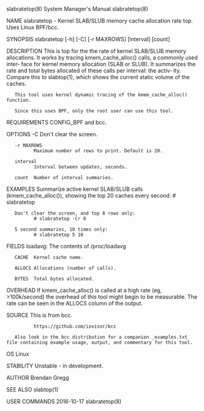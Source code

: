 slabratetop(8)                                                System Manager's Manual                                               slabratetop(8)

NAME
       slabratetop - Kernel SLAB/SLUB memory cache allocation rate top.  Uses Linux BPF/bcc.

SYNOPSIS
       slabratetop [-h] [-C] [-r MAXROWS] [interval] [count]

DESCRIPTION
       This  is top for the the rate of kernel SLAB/SLUB memory allocations.  It works by tracing kmem_cache_alloc() calls, a commonly used inter‐
       face for kernel memory allocation (SLAB or SLUB). It summarizes the rate and total bytes allocated of these calls per interval: the  activ‐
       ity. Compare this to slabtop(1), which shows the current static volume of the caches.

       This tool uses kernel dynamic tracing of the kmem_cache_alloc() function.

       Since this uses BPF, only the root user can use this tool.

REQUIREMENTS
       CONFIG_BPF and bcc.

OPTIONS
       -C     Don't clear the screen.

       -r MAXROWS
              Maximum number of rows to print. Default is 20.

       interval
              Interval between updates, seconds.

       count  Number of interval summaries.

EXAMPLES
       Summarize active kernel SLAB/SLUB calls (kmem_cache_alloc()), showing the top 20 caches every second:
              # slabratetop

       Don't clear the screen, and top 8 rows only:
              # slabratetop -Cr 8

       5 second summaries, 10 times only:
              # slabratetop 5 10

FIELDS
       loadavg:
              The contents of /proc/loadavg

       CACHE  Kernel cache name.

       ALLOCS Allocations (number of calls).

       BYTES  Total bytes allocated.

OVERHEAD
       If  kmem_cache_alloc()  is called at a high rate (eg, >100k/second) the overhead of this tool might begin to be measurable. The rate can be
       seen in the ALLOCS column of the output.

SOURCE
       This is from bcc.

              https://github.com/iovisor/bcc

       Also look in the bcc distribution for a companion _examples.txt file containing example usage, output, and commentary for this tool.

OS
       Linux

STABILITY
       Unstable - in development.

AUTHOR
       Brendan Gregg

SEE ALSO
       slabtop(1)

USER COMMANDS                                                       2016-10-17                                                      slabratetop(8)
